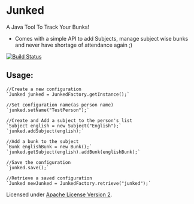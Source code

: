 Junked
======

A Java Tool To Track Your Bunks!

* Comes with a simple API to add Subjects, manage subject wise bunks and never have shortage of attendance again ;)

[![Build Status](https://travis-ci.org/pawandubey/Junked.svg)](https://travis-ci.org/pawandubey/Junked)

Usage:
------
    //Create a new configuration
    `Junked junked = JunkedFactory.getInstance();`
    
    //Set configuration name(as person name)
    `junked.setName("TestPerson");`
    
    //Create and Add a subject to the person's list
    `Subject english = new Subject("English");`
    `junked.addSubject(english);`
    
    //Add a bunk to the subject
    `Bunk englishBunk = new Bunk();`
    `junked.getSubject(english).addBunk(englishBunk);`
    
    //Save the configuration
    `junked.save();`
    
    //Retrieve a saved configuration
    `Junked newJunked = JunkedFactory.retrieve("junked");`
    
Licensed under <a href="http://www.apache.org/licenses/LICENSE-2.0">Apache License Version 2</a>.

